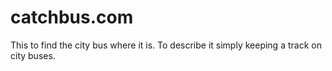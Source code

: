 # catchbus.com
This to find the city bus where it is. To describe it simply keeping a track on city buses.
